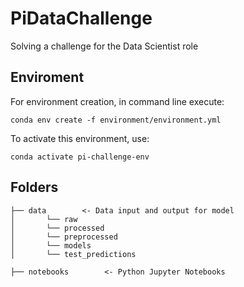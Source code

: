 # PiDataChallenge
Solving a challenge for the Data Scientist role


## Enviroment

For environment creation, in command line execute:

```
conda env create -f environment/environment.yml
```

To activate this environment, use:
```
conda activate pi-challenge-env
```

## Folders

    ├── data        <- Data input and output for model
    │       └── raw
    │       └── processed
    │       └── preprocessed
    │       └── models
    │       └── test_predictions
    
    ├── notebooks        <- Python Jupyter Notebooks 

